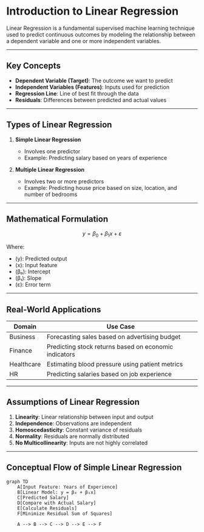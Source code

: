 # Introduction to Linear Regression

Linear Regression is a fundamental supervised machine learning technique used to predict continuous outcomes by modeling the relationship between a dependent variable and one or more independent variables.

---

## Key Concepts

- **Dependent Variable (Target)**: The outcome we want to predict
- **Independent Variables (Features)**: Inputs used for prediction
- **Regression Line**: Line of best fit through the data
- **Residuals**: Differences between predicted and actual values

---

## Types of Linear Regression

1. **Simple Linear Regression**  
   - Involves one predictor  
   - Example: Predicting salary based on years of experience

2. **Multiple Linear Regression**  
   - Involves two or more predictors  
   - Example: Predicting house price based on size, location, and number of bedrooms

---

## Mathematical Formulation


$$
y = \beta_0 + \beta_1 x + \varepsilon
$$


Where:
- (y): Predicted output
- (x): Input feature
- (β₀): Intercept
- (β₁): Slope
- (ε): Error term

---

## Real-World Applications

| Domain     | Use Case                                          |
|------------|---------------------------------------------------|
| Business   | Forecasting sales based on advertising budget     |
| Finance    | Predicting stock returns based on economic indicators |
| Healthcare | Estimating blood pressure using patient metrics   |
| HR         | Predicting salaries based on job experience       |

---

## Assumptions of Linear Regression

1. **Linearity**: Linear relationship between input and output  
2. **Independence**: Observations are independent  
3. **Homoscedasticity**: Constant variance of residuals  
4. **Normality**: Residuals are normally distributed  
5. **No Multicollinearity**: Inputs are not highly correlated

---

## Conceptual Flow of Simple Linear Regression

```mermaid
graph TD
    A[Input Feature: Years of Experience]
    B[Linear Model: y = β₀ + β₁x]
    C[Predicted Salary]
    D[Compare with Actual Salary]
    E[Calculate Residuals]
    F[Minimize Residual Sum of Squares]

    A --> B --> C --> D --> E --> F
```

